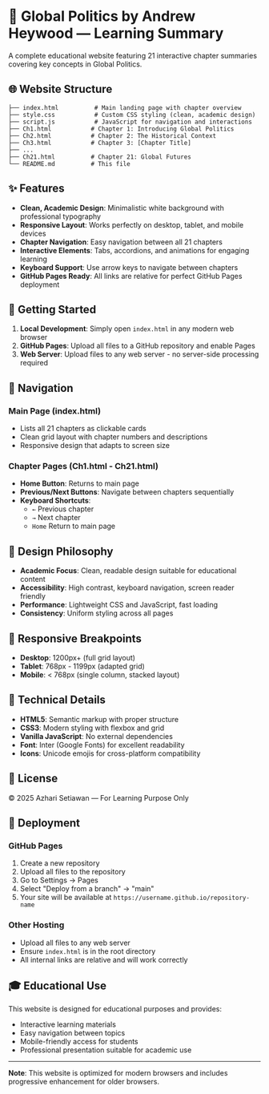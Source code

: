 # 📘 Global Politics by Andrew Heywood — Learning Summary

A complete educational website featuring 21 interactive chapter summaries covering key concepts in Global Politics.

## 🌐 Website Structure

```
├── index.html          # Main landing page with chapter overview
├── style.css           # Custom CSS styling (clean, academic design)
├── script.js           # JavaScript for navigation and interactions
├── Ch1.html           # Chapter 1: Introducing Global Politics
├── Ch2.html           # Chapter 2: The Historical Context
├── Ch3.html           # Chapter 3: [Chapter Title]
├── ...
├── Ch21.html          # Chapter 21: Global Futures
└── README.md          # This file
```

## ✨ Features

- **Clean, Academic Design**: Minimalistic white background with professional typography
- **Responsive Layout**: Works perfectly on desktop, tablet, and mobile devices
- **Chapter Navigation**: Easy navigation between all 21 chapters
- **Interactive Elements**: Tabs, accordions, and animations for engaging learning
- **Keyboard Support**: Use arrow keys to navigate between chapters
- **GitHub Pages Ready**: All links are relative for perfect GitHub Pages deployment

## 🚀 Getting Started

1. **Local Development**: Simply open `index.html` in any modern web browser
2. **GitHub Pages**: Upload all files to a GitHub repository and enable Pages
3. **Web Server**: Upload files to any web server - no server-side processing required

## 🎯 Navigation

### Main Page (index.html)
- Lists all 21 chapters as clickable cards
- Clean grid layout with chapter numbers and descriptions
- Responsive design that adapts to screen size

### Chapter Pages (Ch1.html - Ch21.html)
- **Home Button**: Returns to main page
- **Previous/Next Buttons**: Navigate between chapters sequentially
- **Keyboard Shortcuts**: 
  - `←` Previous chapter
  - `→` Next chapter
  - `Home` Return to main page

## 🎨 Design Philosophy

- **Academic Focus**: Clean, readable design suitable for educational content
- **Accessibility**: High contrast, keyboard navigation, screen reader friendly
- **Performance**: Lightweight CSS and JavaScript, fast loading
- **Consistency**: Uniform styling across all pages

## 📱 Responsive Breakpoints

- **Desktop**: 1200px+ (full grid layout)
- **Tablet**: 768px - 1199px (adapted grid)
- **Mobile**: < 768px (single column, stacked layout)

## 🔧 Technical Details

- **HTML5**: Semantic markup with proper structure
- **CSS3**: Modern styling with flexbox and grid
- **Vanilla JavaScript**: No external dependencies
- **Font**: Inter (Google Fonts) for excellent readability
- **Icons**: Unicode emojis for cross-platform compatibility

## 📄 License

© 2025 Azhari Setiawan — For Learning Purpose Only

## 🚀 Deployment

### GitHub Pages
1. Create a new repository
2. Upload all files to the repository
3. Go to Settings → Pages
4. Select "Deploy from a branch" → "main"
5. Your site will be available at `https://username.github.io/repository-name`

### Other Hosting
- Upload all files to any web server
- Ensure `index.html` is in the root directory
- All internal links are relative and will work correctly

## 🎓 Educational Use

This website is designed for educational purposes and provides:
- Interactive learning materials
- Easy navigation between topics
- Mobile-friendly access for students
- Professional presentation suitable for academic use

---


**Note**: This website is optimized for modern browsers and includes progressive enhancement for older browsers.

